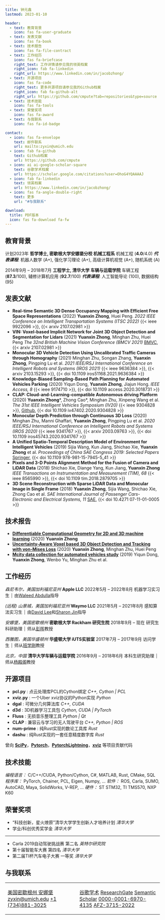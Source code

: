```yaml
---
title: 钟元鑫
lastmod: 2023-01-10

header:
  - text: 教育背景
    icon: fas fa-user-graduate
  - text: 发表文献
    icon: fas fa-book
  - text: 技术报告
    icon: fas fa-file-contract
  - text: 工作经历
    icon: fas fa-briefcase
    right_text: 工作详情请参见我的领英档案
    right_icon: fab fa-linkedin
    right_url: https://www.linkedin.com/in/jacobzhong/
  - text: 开源项目
    icon: fas fa-code
    right_test: 更多开源项目请参见我的Github档案
    right_icon: fab fa-github-alt
    right_url: https://github.com/cmpute?tab=repositories&type=source
  - text: 技术技能
    icon: fas fa-tools
  - text: 荣誉奖项
    icon: fas fa-award
  - text: 与我联系
    icon: fas fa-id-badge

contact:
  - icon: fas fa-envelope
    text: 邮件联系
    url: mailto:zyxin@umich.edu
  - icon: fab fa-github
    text: Github档案
    url: https://github.com/cmpute
  - icon: ai ai-google-scholar-square
    text: 谷歌学术档案
    url: https://scholar.google.com/citations?user=OhoG4YQAAAAJ
  - icon: fab fa-linkedin
    text: 领英档案
    url: https://www.linkedin.com/in/jacobzhong/
  - icon: fas fa-angle-double-right
    text: 更多
    url: "#与我联系"

download:
  title: PDF版本
  icon: fas fa-download fa-fw
---
```


## 教育背景

<span class="right"> 计划2023年 </span> **哲学博士, 密歇根大学安娜堡分校 机械工程系**
机械工程 (**4.0**/4.0)
***代表课程***: 机器人数学 (A+), 强化学习理论 (A+), 高级计算机视觉 (A+), 随机系统 (A)

<span class="right"> 2014年9月 – 2018年7月 </span> **工程学士, 清华大学 车辆与运载学院**
车辆工程 (**87.3**/100), 辅修计算机应用 (**92.7**/100)
***代表课程***: 人工智能导论 (100), 数据结构 (95)

## 发表文献

- __Real-time Semantic 3D Dense Occupancy Mapping with Efficient Free Space Representations__ (2022)
  **Yuanxin Zhong**, Huei Peng.
  *2022 IEEE Conference on Intelligent Transportation Systems (ITSC 2022)*
  {{< ieee 9922096 >}}, {{< arxiv 2107.02981 >}}
- __VIN: Voxel-based Implicit Network for Joint 3D Object Detection and Segmentation for Lidars__ (2021)
  **Yuanxin Zhong**, Minghan Zhu, Huei Peng
  *The 32nd British Machine Vision Conference (BMCV 2021)*
  [<i class="fas fa-external-link-alt fa-sm"></i> BMVC](https://www.bmvc2021-virtualconference.com/conference/papers/paper_0784.html), {{< arxiv 2107.02981 >}}
- __Monocular 3D Vehicle Detection Using Uncalibrated Traffic Cameras through Homography__ (2021)
  Minghan Zhu, Songan Zhang, **Yuanxin Zhong**, Pingping Lu et al.
  *2021 IEEE/RSJ International Conference on Intelligent Robots and Systems (IROS 2021)*
  {{< ieee 9636384 >}}, {{< arxiv 2103.15293 >}}, {{< doi 10.1109 iros51168.2021.9636384 >}}
- __Knowledge-Biased Sampling-Based Path Planning for Automated Vehicles Parking__ (2020)
  Yiqun Dong, **Yuanxin Zhong**, Jiajun Hong. 
  *IEEE Access, 8*
  {{< ieee 9174710 >}}, {{< doi 10.1109 access.2020.3018731 >}}
- __CLAP: Cloud-and-Learning-compatible Autonomous driving Platform__ (2020)
  **Yuanxin Zhong**\*, Zhong Cao\*, Minghan Zhu, Xinpeng Wang et al.
  *The 31st IEEE Intelligent Vehicles Symposium (IV20)*
  {{< ieee 9304828 >}}, [<i class="fab fa-github"></i> Github](https://github.com/CLAP-Framework/clap), {{< doi 10.1109 iv47402.2020.9304828 >}}
- __Monocular Depth Prediction through Continuous 3D Loss__ (2020)
  Minghan Zhu, Manni Ghaffari, **Yuanxin Zhong**, Pingping Lu et al.
  *2020 IEEE/RSJ International Conference on Intelligent Robots and Systems (IROS 2020)*
  {{< ieee 9341767 >}}, {{< arxiv 2003.09763 >}}, {{< doi 10.1109 iros45743.2020.9341767 >}}
-  __A Unified Spatio-Temporal Description Model of Environment for Intelligent Vehicles__ (2019)
  Sijia Wang, Kun Jiang, Shichao Xie, **Yuanxin Zhong** et al.
  *Proceedings of China SAE Congress 2019: Selected Papers*
  [<i class="ai ai-springer"></i> Springer](https://link.springer.com/chapter/10.1007/978-981-15-7945-5_41), {{< doi 10.1109 978-981-15-7945-5_41 >}}
- __Pixels and 3-D Points Alignment Method for the Fusion of Camera and LiDAR Data__ (2018)
  Shichao Xie, Diange Yang, Kun Jiang, **Yuanxin Zhong**
  *IEEE Transactions on Instrumentation and Measurement (TIM), 68*
  {{< ieee 8565990 >}}, {{< doi 10.1109 tim.2018.2879705 >}}
- __3D Scene Reconstruction with Sparse LiDAR Data and Monocular Image in Single Frame__ (2018)
  **Yuanxin Zhong**, Sijia Wang, Shichao Xie, Zhong Cao et al. 
  *SAE International Journal of Passenger Cars-Electronic and Electrical Systems, 11*
  [<i class="fas fa-external-link-alt fa-sm"></i> SAE](https://saemobilus.sae.org/content/07-11-01-0005/), {{< doi 10.4271 07-11-01-0005 >}}

## 技术报告
- [__Differentiable Computational Geometry for 2D and 3D machine learning__](https://arxiv.org/abs/2011.11134) (2020)
  **Yuanxin Zhong**
- [__Uncertainty-Aware Voxel based 3D Object Detection and Tracking with von-Mises Loss__](https://arxiv.org/abs/2011.02553) (2020)
  **Yuanxin Zhong**, Minghan Zhu, Huei Peng
- [__Mcity data collection for automated vehicles study__](https://arxiv.org/abs/1912.06258) (2019)
  Yiqun Dong, **Yuanxin Zhong**, Wenbo Yu, Minghan Zhu et al.

## 工作经历

<em class="right"> 森尼韦尔，美国加利福尼亚州 </em> **Apple LLC**
<span class="right"> 2022年5月 – 2022年8月 </span> 机器学习实习生 ⏐ 由[Waleed Abdulla](https://www.linkedin.com/in/waleedka/)指导

<em class="right"> (远程) 山景城，美国加利福尼亚州 </em> **Waymo LLC**
<span class="right"> 2021年5月 – 2021年8月 </span> 感知算法实习生 ⏐ 由[David Lee](https://www.linkedin.com/in/david-lee-b489301a8)和[Sharon Jin](https://www.linkedin.com/in/sharon-jin-5b4289109)指导

<em class="right"> 安娜堡，美国密歇根州 </em> **密歇根大学 Rackham 研究生院**
<span class="right"> 2018年9月 – 现在 </span> 研究生科研助理 ⏐ 师从[彭晖](https://huei.engin.umich.edu/)教授

<em class="right"> 西雅图，美国华盛顿州 </em> **华盛顿大学 iUTS实验室**
<span class="right"> 2017年7月 – 2017年9月 </span> 访问学生 ⏐ 师从[班学刚](http://faculty.washington.edu/banx/)教授

<em class="right"> 北京，中国 </em> **清华大学车辆与运载学院**
<span class="right"> 2016年9月 – 2018年6月 </span> 本科生研究助理 ⏐ 师从[杨殿阁](http://www.svm.tsinghua.edu.cn/essay/80/1834.html)教授

## 开源项目

- **pcl.py** [<i class="fab fa-github"></i>](https://github.com/cmpute/pcl.py) [<i class="fas fa-box"></i>](https://pypi.org/project/pcl-py/): 点云处理库PCL的Cython绑定 <em class="right"> C++, Cython | PCL </em>
- **xviz.py** [<i class="fab fa-github"></i>](https://github.com/cmpute/xviz.py) [<i class="fas fa-box"></i>](https://pypi.org/project/xviz-avs/): 一个Uber xviz协议的Python实现 <em class="right"> Python </em>
- **dgal** [<i class="fab fa-github"></i>](https://github.com/cmpute/dgal.py): 可微分几何算法库 <em class="right"> C++, CUDA </em>
- **d3d** [<i class="fab fa-github"></i>](https://github.com/cmpute/d3d) [<i class="fas fa-box"></i>](https://pypi.org/project/d3d/): 3D机器学习工具包 <em class="right"> Cython, CUDA | PyTorch </em>
- **Fluss** [<i class="fab fa-github"></i>](https://github.com/cmpute/fluss): 无损音乐整理工具 <em class="right"> Python | Qt </em>
- **CLAP** [<i class="fab fa-github"></i>](https://github.com/CLAP-Framework/clap): 兼容云与学习的无人驾驶平台 <em class="right"> C++, Python | ROS </em>
- **num-prime** [<i class="fab fa-github"></i>](https://github.com/cmpute/num-prime) [<i class="fas fa-box"></i>](https://crates.io/crates/num-prime): 纯Rust实现的数论工具库 <em class="right"> Rust </em>
- **dashu** [<i class="fab fa-github"></i>](https://github.com/cmpute/dashu) [<i class="fas fa-box"></i>](https://crates.io/crates/dashu): 纯Rust实现的一套任意精度数字库 <em class="right"> Rust </em>

曾向 [**SciPy**](https://github.com/scipy/scipy)，[**Pytorch**](https://github.com/pytorch/pytorch)，[**PytorchLightning**](https://github.com/Lightning-AI/lightning)，[**xviz**](https://github.com/aurora-opensource/xviz) 等项目贡献代码

## 技术技能
*编程语言：* C/C++/CUDA, Python/Cython, C#, MATLAB, Rust, CMake, SQL
*程序库：* PyTorch, Chainer, PCL, Eigen, Numpy, ...
*软件：* ROS, Carla, SUMO, AutoCAD, Maya, SolidWorks, V-REP, ...
*硬件：* ST STM32, TI TMS570, NXP K60
 
## 荣誉奖项
- “科技创新，星火燎原”清华大学学生创新人才培养计划 <em class="right"> 清华大学 </em>
- 学业/科创优秀奖学金 <em class="right"> 清华大学 </em>
---
- Carla 2019自动驾驶挑战赛 第二名 <em class="right"> 英特尔研究院 </em>
- 第十届智能车大赛 第四名 <em class="right"> 清华大学 </em>
- 第二届TI杯汽车电子大赛 一等奖 <em class="right"> 清华大学 </em>

## 与我联系

<table class="contact"><tr><td>

[<i class="fa fa-map-marked fa-fw"></i> 美国密歇根州 安娜堡](https://goo.gl/maps/rcdzjKoEqEjF69wh6)
[<i class="fa fa-envelope fa-fw"></i> zyxin@umich.edu](mailto:zyxin@umich.edu)
[<i class="fa fa-phone-alt fa-fw"></i> +1 (734)881-3025](tel:+17348813025)

</td><td>

[<i class="ai ai-google-scholar ai-fw"></i> 谷歌学术](https://scholar.google.com/citations?user=OhoG4YQAAAAJ)
[<i class="ai ai-researchgate ai-fw"></i> ResearchGate](https://www.researchgate.net/profile/Yuanxin-Zhong)
[<i class="ai ai-semantic-scholar ai-fw"></i> Semantic Scholar](https://www.semanticscholar.org/author/2488390)
[<i class="ai ai-orcid ai-fw"></i> 0000-0001-6970-4135](https://orcid.org/0000-0001-6970-4135)
[<i class="ai ai-publons ai-fw"></i> AFZ-3715-2022](https://www.webofscience.com/wos/author/rid/AFZ-3715-2022)

</td></tr></table>
